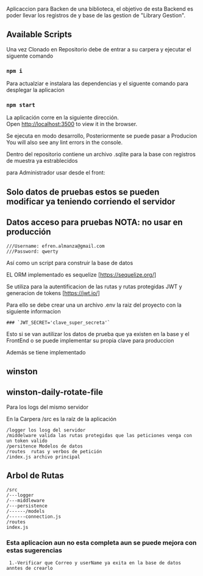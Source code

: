 Aplicaccion para Backen de una biblioteca, el objetivo de esta Backend es poder llevar los registros de y base de las gestion de "Library Gestion".

## Available Scripts

Una vez Clonado en Repositorio debe de entrar a su carpera y ejecutar el siguente comando

### `npm i`

Para actualziar e instalara las dependencias y el siguente comando para desplegar la aplicacion

### `npm start`

La aplicación corre en la siguiente dirección.<br />
Open [http://localhost:3500](http://localhost:3500) to view it in the browser.

Se ejecuta en modo desarrollo, Posteriormente se puede pasar a Producion<br />
You will also see any lint errors in the console.

Dentro del repositorio contiene un archivo .sqlite para la base con registros de muestra ya estrablecidos

para Administrador usar desde el front:
## Solo datos de pruebas estos se pueden modificar ya teniendo corriendo el servidor
## Datos acceso para pruebas NOTA: no usar en producción
```
///Username: efren.almanza@gmail.com
///Password: qwerty
```
Así como un script para construir la base de datos

EL ORM implementado es sequelize [https://sequelize.org/]

Se utiliza para la autentificacion de las rutas y rutas protegidas JWT y generacion de tokens [https://jwt.io/]

Para ello se debe crear una un archivo .env la raiz del proyecto con la siguiente informacion
```
### `JWT_SECRET='clave_super_secreta'`
```
Esto si se van autilizar los datos de prueba que ya existen en la base y el FrontEnd o se puede implementar su propia clave para produccion

Además se tiene implementado
## winston
## winston-daily-rotate-file

Para los logs del mismo servidor

En la Carpera /src es la raíz de la aplicación
```
/logger los losg del servidor
/middelware valida las rutas protegidas que las peticiones venga con un token valido
/persitence Modelos de datos
/routes  rutas y verbos de petición
/index.js archivo principal
```
## Arbol de Rutas
```
/src
/---logger
/---middleware
/---persistence
/------/models
/------connection.js
/routes
index.js
```
### Esta aplicacion aun no esta completa aun se puede mejora con estas sugerencias
```
 1.-Verificar que Correo y userName ya exita en la base de datos anntes de crearlo
 ```

